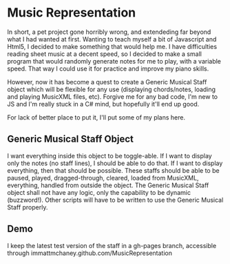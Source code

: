 Music Representation
=============

In short, a pet project gone horribly wrong, and extendeding far beyond what I had wanted at first. Wanting to teach myself a bit of Javascript and Html5, I decided to make something that would help me. I have difficulties reading sheet music at a decent speed, so I decided to make a small program that would randomly generate notes for me to play, with a variable speed. That way I could use it for practice and improve my piano skills.

However, now it has become a quest to create a Generic Musical Staff object which will be flexible for any use (displaying chords/notes, loading and playing MusicXML files, etc). Forgive me for any bad code, I'm new to JS and I'm really stuck in a C# mind, but hopefully it'll end up good.

For lack of better place to put it, I'll put some of my plans here.

Generic Musical Staff Object
--------------
I want everything inside this object to be toggle-able. If I want to display only the notes (no staff lines), I should be able to do that. If I want to display everything, then that should be possible. These staffs should be able to be paused, played, dragged-through, cleared, loaded from MusicXML, everything, handled from outside the object. The Generic Musical Staff object shall not have any logic, only the capability to be dynamic (buzzword!). Other scripts will have to be written to use the Generic Musical Staff properly.

Demo
---------------
I keep the latest test version of the staff in a gh-pages branch, accessible through immattmchaney.github.com/MusicRepresentation
